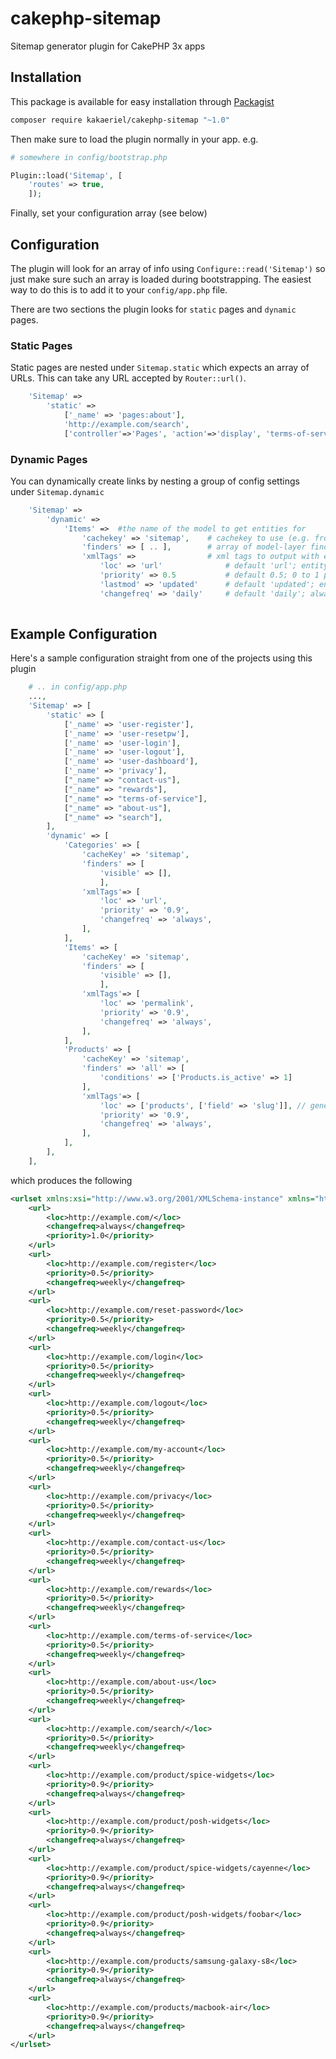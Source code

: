# cakephp-sitemap
Sitemap generator plugin for CakePHP 3x apps

## Installation

This package is available for easy installation through [Packagist](http://packagist.com)

```bash
composer require kakaeriel/cakephp-sitemap "~1.0"
```

Then make sure to load the plugin normally in your app. e.g.

```php
# somewhere in config/bootstrap.php

Plugin::load('Sitemap', [
    'routes' => true,
    ]);

```

Finally, set your configuration array (see below)

## Configuration

The plugin will look for an array of info using `Configure::read('Sitemap')` so just make sure such an array is loaded during bootstrapping. The easiest way to do this is to add it to your `config/app.php` file.

There are two sections the plugin looks for `static` pages and `dynamic` pages.

### Static Pages

Static pages are nested under `Sitemap.static` which expects an array of URLs. This can take any URL accepted by `Router::url()`.

```php
	'Sitemap' => 
		'static' => 
			['_name' => 'pages:about'],
			'http://example.com/search',
			['controller'=>'Pages', 'action'=>'display', 'terms-of-service'],
```

### Dynamic Pages

You can dynamically create links by nesting a group of config settings under `Sitemap.dynamic`

```php
	'Sitemap' => 
		'dynamic' => 
			'Items' =>  #the name of the model to get entities for
				'cachekey' => 'sitemap', 	# cachekey to use (e.g. from Configure::read('Cache.sitemap'))
				'finders' => [ .. ], 		# array of model-layer finders for getting entities
				'xmlTags' =>				# xml tags to output with each sitemap line
					'loc' => 'url'				# default 'url'; entity attribute name, or array, or string
					'priority' => 0.5			# default 0.5; 0 to 1 priority
					'lastmod' => 'updated'		# default 'updated'; entity attribute giving lastmod time
					'changefreq' => 'daily'		# default 'daily'; always, hourly, daily, weekly, yearly, never		
				

```

## Example Configuration

Here's a sample configuration straight from one of the projects using this plugin

```php
	# .. in config/app.php
	...,
    'Sitemap' => [
        'static' => [
            ['_name' => 'user-register'],
            ['_name' => 'user-resetpw'],
            ['_name' => 'user-login'],
            ['_name' => 'user-logout'],
            ['_name' => 'user-dashboard'],
            ['_name' => 'privacy'],
            ["_name" => "contact-us"],
            ["_name" => "rewards"],
            ["_name" => "terms-of-service"],
            ["_name" => "about-us"],            
            ["_name" => "search"],
        ],
        'dynamic' => [
            'Categories' => [
                'cacheKey' => 'sitemap',
                'finders' => [
                    'visible' => [],
                    ],
                'xmlTags'=> [
                    'loc' => 'url',
                    'priority' => '0.9',
                    'changefreq' => 'always',
                ],
            ],
            'Items' => [
                'cacheKey' => 'sitemap',
                'finders' => [
                    'visible' => [],
                    ],
                'xmlTags'=> [
                    'loc' => 'permalink',
                    'priority' => '0.9',
                    'changefreq' => 'always',
                ],
            ],
            'Products' => [
                'cacheKey' => 'sitemap',
                'finders' => 'all' => [
                    'conditions' => ['Products.is_active' => 1]
                ],
                'xmlTags'=> [
                    'loc' => ['products', ['field' => 'slug']], // generated => /products/:slug | /products/samsung-galaxy-s8
                    'priority' => '0.9',
                    'changefreq' => 'always',
                ],
            ],
        ],
    ],
```

which produces the following

```xml
<urlset xmlns:xsi="http://www.w3.org/2001/XMLSchema-instance" xmlns="http://www.sitemaps.org/schemas/sitemap/0.9" xsi:schemaLocation="http://www.sitemaps.org/schemas/sitemap/0.9 http://www.sitemaps.org/schemas/sitemap/0.9/sitemap.xsd">
    <url>
        <loc>http://example.com/</loc>
        <changefreq>always</changefreq>
        <priority>1.0</priority>
    </url>
    <url>
        <loc>http://example.com/register</loc>
        <priority>0.5</priority>
        <changefreq>weekly</changefreq>
    </url>
    <url>
        <loc>http://example.com/reset-password</loc>
        <priority>0.5</priority>
        <changefreq>weekly</changefreq>
    </url>
    <url>
        <loc>http://example.com/login</loc>
        <priority>0.5</priority>
        <changefreq>weekly</changefreq>
    </url>
    <url>
        <loc>http://example.com/logout</loc>
        <priority>0.5</priority>
        <changefreq>weekly</changefreq>
    </url>
    <url>
        <loc>http://example.com/my-account</loc>
        <priority>0.5</priority>
        <changefreq>weekly</changefreq>
    </url>
    <url>
        <loc>http://example.com/privacy</loc>
        <priority>0.5</priority>
        <changefreq>weekly</changefreq>
    </url>
    <url>
        <loc>http://example.com/contact-us</loc>
        <priority>0.5</priority>
        <changefreq>weekly</changefreq>
    </url>
    <url>
        <loc>http://example.com/rewards</loc>
        <priority>0.5</priority>
        <changefreq>weekly</changefreq>
    </url>
    <url>
        <loc>http://example.com/terms-of-service</loc>
        <priority>0.5</priority>
        <changefreq>weekly</changefreq>
    </url>
    <url>
        <loc>http://example.com/about-us</loc>
        <priority>0.5</priority>
        <changefreq>weekly</changefreq>
    </url>
    <url>
        <loc>http://example.com/search/</loc>
        <priority>0.5</priority>
        <changefreq>weekly</changefreq>
    </url>
    <url>
        <loc>http://example.com/product/spice-widgets</loc>
        <priority>0.9</priority>
        <changefreq>always</changefreq>
    </url>
    <url>
        <loc>http://example.com/product/posh-widgets</loc>
        <priority>0.9</priority>
        <changefreq>always</changefreq>
    </url>
    <url>
        <loc>http://example.com/product/spice-widgets/cayenne</loc>
        <priority>0.9</priority>
        <changefreq>always</changefreq>
    </url>
    <url>
        <loc>http://example.com/product/posh-widgets/foobar</loc>
        <priority>0.9</priority>
        <changefreq>always</changefreq>
    </url>
    <url>
        <loc>http://example.com/products/samsung-galaxy-s8</loc>
        <priority>0.9</priority>
        <changefreq>always</changefreq>
    </url>
    <url>
        <loc>http://example.com/products/macbook-air</loc>
        <priority>0.9</priority>
        <changefreq>always</changefreq>
    </url>
</urlset>
```